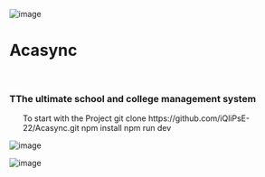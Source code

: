 ![image](https://github.com/iQliPsE-22/Acasync/assets/91374730/15435f33-8ee7-4154-8437-9e40f9bdb054)<h1>Acasync</h1><br>
<h3>TThe ultimate school and college management system</h3>
<ul>
  <tr>
  <th>To start with the Project</th>
  </tr>
  <tr>
    <td>git clone https://github.com/iQliPsE-22/Acasync.git</td>
    <td>npm install</td>
    <td>npm run dev</td>
  </tr>
</ul>

![image](https://github.com/iQliPsE-22/Acasync/assets/91374730/f4945310-afc5-4d2e-9f81-d04889a80054)

![image](https://github.com/iQliPsE-22/Acasync/assets/91374730/c92aa63a-a752-4eca-a444-7c7f751b9ed3)
